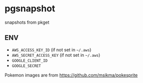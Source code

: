 # pgsnapshot
snapshots from pkget

## ENV

* `AWS_ACCESS_KEY_ID` (if not set in `~/.aws`)
* `AWS_SECRET_ACCESS_KEY` (if not set in `~/.aws`)
* `GOOGLE_CLIENT_ID`
* `GOOGLE_SECRET`

Pokemon images are from https://github.com/msikma/pokesprite

